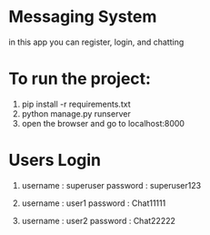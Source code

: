 # Messaging System #
in this app you can register, login, and chatting

# To run the project:

1. pip install -r requirements.txt
2. python manage.py runserver
3. open the browser and go to localhost:8000


# Users Login

1. username : superuser
   password : superuser123

2. username : user1 
   password : Chat11111

3. username : user2
   password : Chat22222


